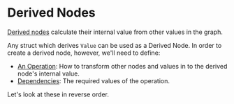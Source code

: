 # Derived Nodes


[Derived nodes](https://docs.rs/depends/latest/depends/struct.DerivedNode.html) calculate their internal value from other values in the graph.

Any struct which derives `Value` can be used as a Derived Node. In order to create a derived node, however, we'll need to define:

- [An Operation](./operations.md): How to transform other nodes and values in to the derived node's internal value.
- [Dependencies](./dependencies.md): The required values of the operation.

Let's look at these in reverse order.
